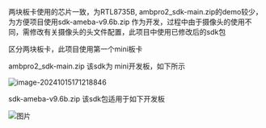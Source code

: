 

两块板卡使用的芯片一致，为RTL8735B,     ambpro2_sdk-main.zip的demo较少，为方便项目使用sdk-ameba-v9.6b.zip 作为开发，过程中由于摄像头的使用不同，需修改有关摄像头的头文件配置，此项目中使用已修改后的sdk包



区分两块板卡，此项目使用第一个mini板卡

ambpro2_sdk-main.zip    该sdk为 mini开发板，如下所示

![image-20241015171218846](https://newbie-typora.oss-cn-shenzhen.aliyuncs.com/zhongke/image-20241015171218846.png)



sdk-ameba-v9.6b.zip  该sdk包适用于如下开发板



![图片](https://newbie-typora.oss-cn-shenzhen.aliyuncs.com/zhongke/%E5%9B%BE%E7%89%87.png)



